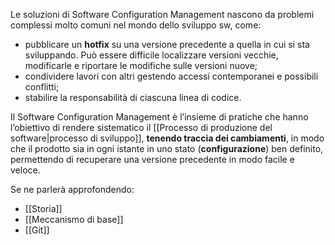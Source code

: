 Le soluzioni di Software Configuration Management nascono da problemi complessi molto comuni nel mondo dello sviluppo sw, come:
- pubblicare un **hotfix** su una versione precedente a quella in cui si sta sviluppando. Può essere difficile localizzare versioni vecchie, modificarle e riportare le modifiche sulle versioni nuove;
- condividere lavori con altri gestendo accessi contemporanei e possibili conflitti;
- stabilire la responsabilità di ciascuna linea di codice.

Il Software Configuration Management è l’insieme di pratiche che hanno l’obiettivo di rendere sistematico il [[Processo di produzione del software|processo di sviluppo]], **tenendo traccia dei cambiamenti**, in modo che il prodotto sia in ogni istante in uno stato (**configurazione**) ben definito, permettendo di recuperare una versione precedente in modo facile e veloce.

Se ne parlerà approfondendo:
- [[Storia]]
- [[Meccanismo di base]]
- [[Git]]